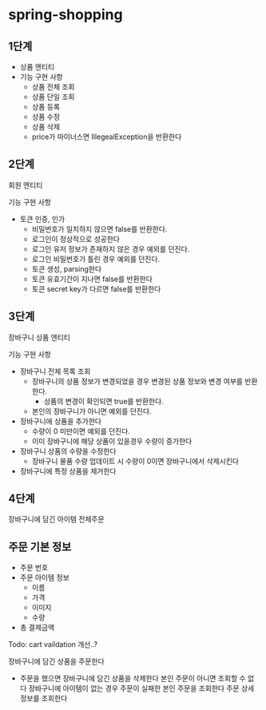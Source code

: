 # spring-shopping

## 1단계

- 상품 엔티티
- 기능 구현 사항
  - 상품 전체 조회
  - 상품 단일 조회
  - 상품 등록
  - 상품 수정
  - 상품 삭제
  - price가 마이너스면 IllegealException을 반환한다

## 2단계
회원 엔티티

기능 구현 사항
 - 토큰 인증, 인가
   - 비밀번호가 일치하지 않으면 false를 반환한다.
   - 로그인이 정상적으로 성공한다
   - 로그인 유저 정보가 존재하지 않은 경우 예외를 던진다.
   - 로그인 비밀번호가 틀린 경우 예외를 던진다.
   - 토큰 생성, parsing한다
   - 토큰 유효기간이 지나면 false를 반환한다
   - 토큰 secret key가 다르면 false를 반환한다

## 3단계
장바구니 상품 엔티티

기능 구현 사항
 - 장바구니 전체 목록 조회
   - 장바구니의 상품 정보가 변경되었을 경우 변경된 상품 정보와 변경 여부를 반환한다.
     - 상품의 변경이 확인되면 true를 반환한다.
   - 본인의 장바구니가 아니면 예외를 던진다. 
 - 장바구니에 상품을 추가한다
   - 수량이 0 미만이면 예외를 던진다.
   - 이미 장바구니에 해당 상품이 있을경우 수량이 증가한다
 - 장바구니 상품의 수량을 수정한다
   - 장바구니 물품 수량 업데이트 시 수량이 0이면 장바구니에서 삭제시킨다
 - 장바구니에 특정 상품을 제거한다

## 4단계

장바구니에 담긴 아이템 전체주문

## 주문 기본 정보
- 주문 번호
- 주문 아이템 정보
    - 이름
    - 가격
    - 이미지
    - 수량
- 총 결제금액

Todo: cart vaildation 개선..?

장바구니에 담긴 상품을 주문한다
-  주문을 했으면 장바구니에 담긴 상품을 삭제한다
본인 주문이 아니면 조회할 수 없다
장바구니에 아이템이 없는 경우 주문이 실패한
본인 주문을 조회한다
주문 상세 정보를 조회한다


